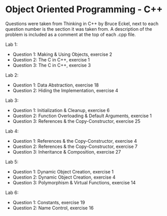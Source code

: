# Object Oriented Programming - C++
Questions were taken from Thinking in C++ by Bruce Eckel, next to each question number is the section it was taken from. A description of the problem is included as a comment at the top of each .cpp file.

Lab 1: 
- Question 1: Making & Using Objects, exercise 2
- Question 2: The C in C++, exercise 1
- Question 3: The C in C++, exercise 3

Lab 2:
- Question 1: Data Abstraction, exercise 18
- Question 2: Hiding the Implementation, exercise 4

Lab 3:
- Question 1: Initialization & Cleanup, exercise 6
- Question 2: Function Overloading & Default Arguments, exercise 1
- Question 3: References & the Copy-Constructor, exercise 25

Lab 4:
- Question 1: References & the Copy-Constructor, exercise 4
- Question 2: References & the Copy-Constructor, exercise 7
- Question 3: Inheritance & Composition, exercise 27

Lab 5:
- Question 1: Dynamic Object Creation, exercise 1
- Question 2: Dynamic Object Creation, exercise 4
- Question 3: Polymorphism & Virtual Functions, exercise 14

Lab 6:
- Question 1: Constants, exercise 19
- Question 2: Name Control, exercise 16
